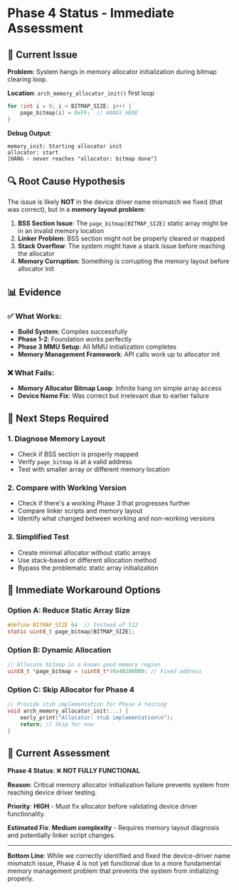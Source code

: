 # Phase 4 Status - Immediate Assessment

## 🚨 **Current Issue**

**Problem**: System hangs in memory allocator initialization during bitmap clearing loop.

**Location**: `arch_memory_allocator_init()` first loop
```c
for (int i = 0; i < BITMAP_SIZE; i++) {
    page_bitmap[i] = 0xFF;  // HANGS HERE
}
```

**Debug Output**:
```
memory_init: Starting allocator init
allocator: start
[HANG - never reaches "allocator: bitmap done"]
```

## 🔍 **Root Cause Hypothesis**

The issue is likely **NOT** in the device driver name mismatch we fixed (that was correct), but in a **memory layout problem**:

1. **BSS Section Issue**: The `page_bitmap[BITMAP_SIZE]` static array might be in an invalid memory location
2. **Linker Problem**: BSS section might not be properly cleared or mapped
3. **Stack Overflow**: The system might have a stack issue before reaching the allocator
4. **Memory Corruption**: Something is corrupting the memory layout before allocator init

## 📊 **Evidence**

### ✅ What Works:
- **Build System**: Compiles successfully 
- **Phase 1-2**: Foundation works perfectly
- **Phase 3 MMU Setup**: All MMU initialization completes
- **Memory Management Framework**: API calls work up to allocator init

### ❌ What Fails:
- **Memory Allocator Bitmap Loop**: Infinite hang on simple array access
- **Device Name Fix**: Was correct but irrelevant due to earlier failure

## 🎯 **Next Steps Required**

### 1. **Diagnose Memory Layout**
- Check if BSS section is properly mapped
- Verify `page_bitmap` is at a valid address
- Test with smaller array or different memory location

### 2. **Compare with Working Version** 
- Check if there's a working Phase 3 that progresses further
- Compare linker scripts and memory layout
- Identify what changed between working and non-working versions

### 3. **Simplified Test**
- Create minimal allocator without static arrays
- Use stack-based or different allocation method
- Bypass the problematic static array initialization

## 🔧 **Immediate Workaround Options**

### Option A: **Reduce Static Array Size**
```c
#define BITMAP_SIZE 64  // Instead of 512
static uint8_t page_bitmap[BITMAP_SIZE];
```

### Option B: **Dynamic Allocation**
```c
// Allocate bitmap in a known good memory region
uint8_t *page_bitmap = (uint8_t*)0x40200000; // Fixed address
```

### Option C: **Skip Allocator for Phase 4**
```c
// Provide stub implementation for Phase 4 testing
void arch_memory_allocator_init(...) {
    early_print("Allocator: stub implementation\n");
    return; // Skip for now
}
```

## 📝 **Current Assessment**

**Phase 4 Status**: ❌ **NOT FULLY FUNCTIONAL**

**Reason**: Critical memory allocator initialization failure prevents system from reaching device driver testing.

**Priority**: **HIGH** - Must fix allocator before validating device driver functionality.

**Estimated Fix**: **Medium complexity** - Requires memory layout diagnosis and potentially linker script changes.

---

**Bottom Line**: While we correctly identified and fixed the device-driver name mismatch issue, Phase 4 is not yet functional due to a more fundamental memory management problem that prevents the system from initializing properly.